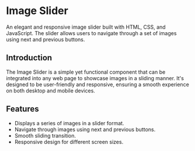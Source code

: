 # Image Slider

An elegant and responsive image slider built with HTML, CSS, and JavaScript. The slider allows users to navigate through a set of images using next and previous buttons.



## Introduction
The Image Slider is a simple yet functional component that can be integrated into any web page to showcase images in a sliding manner. It's designed to be user-friendly and responsive, ensuring a smooth experience on both desktop and mobile devices.

## Features
- Displays a series of images in a slider format.
- Navigate through images using next and previous buttons.
- Smooth sliding transition.
- Responsive design for different screen sizes.


